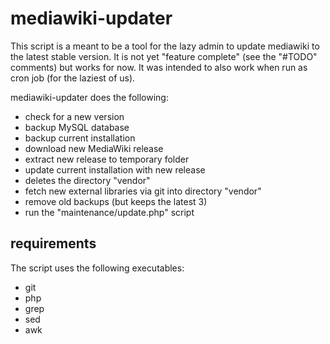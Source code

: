 # mediawiki-updater

This script is a meant to be a tool for the lazy admin to update mediawiki to the latest stable version. It is not yet "feature complete" (see the "#TODO" comments) but works for now. It was intended to also work when run as cron job (for the laziest of us).

mediawiki-updater does the following:

* check for a new version
* backup MySQL database
* backup current installation
* download new MediaWiki release
* extract new release to temporary folder
* update current installation with new release
* deletes the directory "vendor"
* fetch new external libraries via git into directory "vendor"
* remove old backups (but keeps the latest 3)
* run the "maintenance/update.php" script

## requirements

The script uses the following executables:

* git
* php
* grep
* sed
* awk
